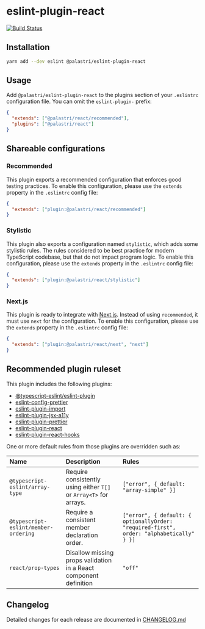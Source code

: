 # eslint-plugin-react

[![Build Status](https://github.com/palastri/eslint-plugin-react/workflows/Release/badge.svg?branch=main)](https://github.com/palastri/eslint-plugin-react/actions/workflows/production.yml)

## Installation

```bash
yarn add --dev eslint @palastri/eslint-plugin-react
```

## Usage

Add `@palastri/eslint-plugin-react` to the plugins section of your `.eslintrc` configuration file. You
can omit the `eslint-plugin-` prefix:

```json
{
  "extends": ["@palastri/react/recommended"],
  "plugins": ["@palastri/react"]
}
```

## Shareable configurations

### Recommended

This plugin exports a recommended configuration that enforces good testing practices.
To enable this configuration, please use the `extends` property in the `.eslintrc` config file:

```json
{
  "extends": ["plugin:@palastri/react/recommended"]
}
```

### Stylistic

This plugin also exports a configuration named `stylistic`, which adds some stylistic rules. The rules considered to be best practice for modern TypeScript codebase, but that do not impact program logic.
To enable this configuration, please use the `extends` property in the `.eslintrc` config file:

```json
{
  "extends": ["plugin:@palastri/react/stylistic"]
}
```

### Next.js

This plugin is ready to integrate with [Next.js](https://nextjs.org/). Instead of using `recommended`, it must use `next` for the configuration. To enable this configuration, please use the `extends` property in the `.eslintrc` config file:

```json
{
  "extends": ["plugin:@palastri/react/next", "next"]
}
```

## Recommended plugin ruleset

This plugin includes the following plugins:

- [@typescript-eslint/eslint-plugin](https://github.com/typescript-eslint/typescript-eslint)
- [eslint-config-prettier](https://github.com/prettier/eslint-config-prettier)
- [eslint-plugin-import](https://github.com/import-js/eslint-plugin-import)
- [eslint-plugin-jsx-a11y](https://github.com/jsx-eslint/eslint-plugin-jsx-a11y)
- [eslint-plugin-prettier](https://github.com/prettier/eslint-plugin-prettier)
- [eslint-plugin-react](https://github.com/jsx-eslint/eslint-plugin-react)
- [eslint-plugin-react-hooks](https://github.com/facebook/react/tree/main/packages/eslint-plugin-react-hooks)

One or more default rules from those plugins are overridden such as:

| Name                                 | Description                                                       | Rules                                                                                    |
| :----------------------------------- | :---------------------------------------------------------------- | :--------------------------------------------------------------------------------------- |
| `@typescript-eslint/array-type`      | Require consistently using either `T[]` or `Array<T>` for arrays. | `["error", { default: "array-simple" }]`                                                 |
| `@typescript-eslint/member-ordering` | Require a consistent member declaration order.                    | `["error", { default: { optionallyOrder: "required-first", order: "alphabetically" } }]` |
| `react/prop-types`                   | Disallow missing props validation in a React component definition | `"off"`                                                                                  |

## Changelog

Detailed changes for each release are documented in [CHANGELOG.md](./CHANGELOG.md)
